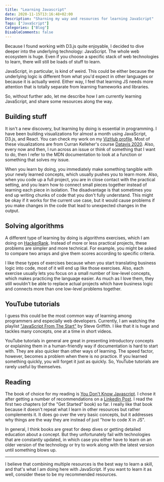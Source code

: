 ```yaml
---
title: "Learning Javascript"
date: 2020-11-15T13:16:48+02:00
Description: "Sharning my way and resources for learning JavaScript"
Tags: ["JavaScript"]
Categories: ["Blog"]
DisableComments: false
---
```


Because I found working with D3.js quite enjoyable, I decided to dive deeper
into the underlying technology: JavaScript. The whole web ecosystem is huge.
Even if you choose a specific stack of web technologies to learn, there will
still be loads of stuff to learn.

JavaScript, in particular, is kind of weird. This could be either because the
underlying logic is different from what you'd expect in other languages or
because it is actually weird. Either way, I feel that learning JS needs more
attention that is totally separate from learning frameworks and libraries.

So, without further ado, let me describe how I am currently learning
JavaScript, and share some resources along the way.

## Building stuff

It isn't a new discovery, but learning by doing is essential in programming.
I have been building visualizations for almost a month using JavaScript,
D3.js, and React. You can check my work on my
[VizHub profile](https://vizhub.com/waseem-medhat). Most of these
visualizations are from Curran Kelleher's course
[Datavis 2020](https://datavis.tech/datavis-2020/). Also, every now and then,
I run across an issue or think of something that I want to do, then I refer
to the MDN documentation to look at a function or something that solves my
issue.

When you learn by doing, you immediately make something tangible with your
newly learned concepts, which usually pushes you to learn more. Also, when
you code up a full project, you are in close contact with the practical
setting, and you learn how to connect small pieces together instead of
learning each piece in isolation. The disadvantage is that sometimes you end
up writing chunks of code that you don't fully understand. This might be okay
if it works for the current use case, but it would cause problems if you make
changes in the code that lead to unexpected changes in the output.

## Solving algorithms

A different type of learning by doing is algorithms exercises, which I am
doing on [HackerRank](https://www.hackerrank.com/). Instead of more or less
practical projects, these problems are simpler and more technical. For
example, you might be asked to compare two arrays and give them scores
according to specific criteria.

I like these types of exercises because when you start translating business
logic into code, most of it will end up like those exercises. Also, each
exercise usually lets you focus on a small number of low-level concepts,
which makes practicing the language easier. As much as I love them, they
still wouldn't be able to replace actual projects which have business logic
and connects more than one low-level problems together.

## YouTube tutorials

I guess this could be the most common way of learning among programmers and
especially web developers. Currently, I am watching the playlist
["JavaScript From The Start"](https://www.youtube.com/playlist?list=PLyuRouwmQCjkYdv4VjuIbvcMZVWSdOm58)
by Steve Griffith. I like that it is huge and tackles many concepts, one at a
time in short videos.

YouTube tutorials in general are great in presenting introductory concepts or
explaining them in a human-friendly way if documentation is hard to start
with. They are also quicker than other ways of learning. The speed factor,
however, becomes a problem when there is no practice. If you learned
something quickly, you will forget it just as quickly. So, YouTube tutorials
are rarely useful by themselves.

## Reading

The book of choice for my reading is
[You Don't Know Javascript](https://github.com/getify/You-Dont-Know-JS).
I chose it after getting a number of recommendations on a
[LinkedIn Post](https://www.linkedin.com/posts/waseem-medhat_can-anyone-recommend-good-resources-to-learn-activity-6730884861361479680-xJk1).
I read the first two chapters (of the "Get Started" book) so far. I really
like that book because it doesn't repeat what I learn in other resources but
rather complements it. It does go over the very basic concepts, but it
addresses why things are the way they are instead of just "how to code X in
JS".

In general, I think books are great for deep dives or getting detailed
education about a concept. But they unfortunately fail with technologies that
are constantly updated, in which case you either have to learn on an older
version of the technology or try to work along with the latest version
until something blows up.

---

I believe that combining multiple resources is the best way to learn a skill,
and that's what I am doing here with JavaScript. If you want to learn it as
well, consider these to be my recommended resources.
